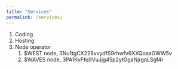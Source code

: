 ```yaml
---
title: "Services"
permalink: /services/
---
```

1. Coding
2. Hosting
3. Node operator
	1. $WEST node, 3Nu1tgCX228vvydfS9rhwfv6XXQoaaGWW5v
	2. $WAVES node, 3PA1KvFfq9VuJjg45p2ytGgaNjrgnLSgf4r